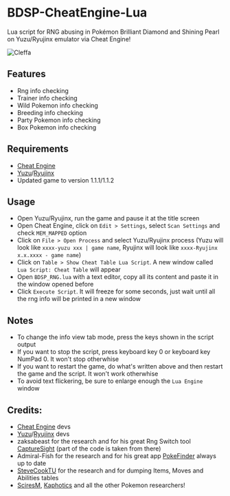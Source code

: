 # BDSP-CheatEngine-Lua
Lua script for RNG abusing in Pokémon Brilliant Diamond and Shining Pearl on Yuzu/Ryujinx emulator via Cheat Engine!

![Cleffa](https://user-images.githubusercontent.com/20956021/145035841-3bfb2450-3d78-4ffb-91e7-fa0284e7457a.png)

## Features
* Rng info checking
* Trainer info checking
* Wild Pokemon info checking
* Breeding info checking
* Party Pokemon info checking
* Box Pokemon info checking

## Requirements
* [Cheat Engine](https://www.cheatengine.org/downloads.php)
* [Yuzu](https://yuzu-emu.org/downloads/)/[Ryujinx](https://ryujinx.org/download)
* Updated game to version 1.1.1/1.1.2

## Usage
* Open Yuzu/Ryujinx, run the game and pause it at the title screen
* Open Cheat Engine, click on `Edit > Settings`, select `Scan Settings` and check `MEM_MAPPED` option
* Click on `File > Open Process` and select Yuzu/Ryujinx process (Yuzu will look like `xxxx-yuzu xxx | game name`, Ryujinx will look like `xxxx-Ryujinx x.x.xxxx - game name`)
* Click on `Table > Show Cheat Table Lua Script`. A new window called `Lua Script: Cheat Table` will appear
* Open `BDSP_RNG.lua` with a text editor, copy all its content and paste it in the window opened before
* Click `Execute Script`. It will freeze for some seconds, just wait until all the rng info will be printed in a new window

## Notes
* To change the info view tab mode, press the keys shown in the script output
* If you want to stop the script, press keyboard key 0 or keyboard key NumPad 0. It won't stop otherwhise
* If you want to restart the game, do what's written above and then restart the game and the script. It won't work otherwhise
* To avoid text flickering, be sure to enlarge enough the `Lua Engine` window

## Credits:
* [Cheat Engine](https://github.com/cheat-engine/cheat-engine) devs
* [Yuzu](https://github.com/yuzu-emu/yuzu)/[Ryujinx](https://github.com/Ryujinx/Ryujinx) devs
* zaksabeast for the research and for his great Rng Switch tool [CaptureSight](https://github.com/zaksabeast/CaptureSight/) (part of the code is taken from there)
* Admiral-Fish for the research and for his great app [PokeFinder](https://github.com/Admiral-Fish/PokeFinder) always up to date
* [SteveCookTU](https://github.com/SteveCookTU) for the research and for dumping Items, Moves and Abilities tables
* [SciresM](https://github.com/SciresM), [Kaphotics](https://github.com/kwsch) and all the other Pokemon researchers!
